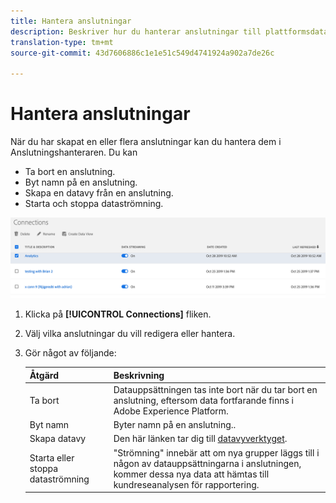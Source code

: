 ```yaml
---
title: Hantera anslutningar
description: Beskriver hur du hanterar anslutningar till plattformsdatauppsättningar.
translation-type: tm+mt
source-git-commit: 43d7606886c1e1e51c549d4741924a902a7de26c

---
```



# Hantera anslutningar

När du har skapat en eller flera anslutningar kan du hantera dem i Anslutningshanteraren. Du kan

* Ta bort en anslutning.
* Byt namn på en anslutning.
* Skapa en datavy från en anslutning.
* Starta och stoppa dataströmning.

![Anslutningshanteraren](assets/connections-manager.png)

1. Klicka på **[!UICONTROL Connections]** fliken.

2. Välj vilka anslutningar du vill redigera eller hantera.

3. Gör något av följande:

   | Åtgärd | Beskrivning |
   |---|---|
   | Ta bort | Datauppsättningen tas inte bort när du tar bort en anslutning, eftersom data fortfarande finns i Adobe Experience Platform. |
   | Byt namn | Byter namn på en anslutning.. |
   | Skapa datavy | Den här länken tar dig till [datavyverktyget](/help/data-views/create-dataview.md). |
   | Starta eller stoppa dataströmning | &quot;Strömning&quot; innebär att om nya grupper läggs till i någon av datauppsättningarna i anslutningen, kommer dessa nya data att hämtas till kundreseanalysen för rapportering. |


